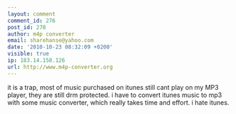 ```yaml
---
layout: comment
comment_id: 276
post_id: 278
author: m4p converter
email: sharehanse@yahoo.com
date: '2010-10-23 08:32:09 +0200'
visible: true
ip: 183.14.158.126
url: http://www.m4p-converter.org
---
```

it is a trap, most of music purchased on itunes still cant play on my MP3 player, they are still drm protected. i have to convert itunes music to mp3 with some music converter, which really takes time and effort. i hate itunes.
